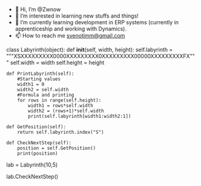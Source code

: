 - 👋 Hi, I’m @Zwnow
- 👀 I’m interested in learning new stuffs and things!
- 🌱 I’m currently learning development in ERP systems (currently in apprenticeship and working with Dynamics).
- 📫 How to reach me svenotimm@gmail.com




class Labyrinth(object):
    def __init__(self, width, height):
        self.labyrinth = """XSXXXXXXXXX0000XXXXXXXXX0XXXXXXXXX00000XXXXXXXXXFX"""
        self.width = width
        self.height = height

    def PrintLabyrinth(self):
        #Starting values
        width1 = 0
        width2 = self.width
        #Formula and printing
        for rows in range(self.height):
            width1 = rows*self.width
            width2 = (rows+1)*self.width
            print(self.labyrinth[width1:width2:1])

    def GetPosition(self):
        return self.labyrinth.index("S")
    
    def CheckNextStep(self):
        position = self.GetPosition()
        print(position)

lab = Labyrinth(10,5)

lab.CheckNextStep()


<!---
Zwnow/Zwnow is a ✨ special ✨ repository because its `README.md` (this file) appears on your GitHub profile.
You can click the Preview link to take a look at your changes.
--->
